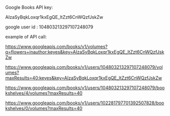 Google Books API key:

AIzaSyBqkLoxqr1kxEgQE_ltZzt6CnWQzfJskZw

google user id : 104803213297107248079

example of API call:

https://www.googleapis.com/books/v1/volumes?q=flowers+inauthor:keyes&key=AIzaSyBqkLoxqr1kxEgQE_ltZzt6CnWQzfJskZw

https://www.googleapis.com/books/v1/users/104803213297107248079/volumes?maxResults=40:keyes&key=AIzaSyBqkLoxqr1kxEgQE_ltZzt6CnWQzfJskZw

https://www.googleapis.com/books/v1/users/104803213297107248079/bookshelves/4/volumes?maxResults=40


https://www.googleapis.com/books/v1/users/102281797701392507828/bookshelves/0/volumes?maxResults=40
